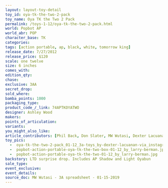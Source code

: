```yaml
---
layout: layout-toy-detail 
toy_id: oya-tk-the-two-2-pack
toy_name: Oya TK the Two 2 Pack
permalink: /toys-1-12/oya-tk-the-two-2-pack.html
world: Popbot AP
world_abr: POP
character_base: TK
categories: 
tags: [action portable, ap, black, white, tomorrow king] 
release_date: 7/27/2012
release_price: $120 
scale: one twelve
size: 6 inches
comes_with: 
edition_qty: 
chase: 
exclusive: 3AA
secret_drop: 
sold_where: 
bamba_points: 1000
packaging_type: 
product_code_/_link: 74APTKOYATWO
designer: Ashley Wood
makers: 
points_of_articulation: 
variants: 
you_might_also_like: 
article_contributors: [Phil Back, Don Slater, MW Wutasi, Dexter Lacuanan, Larry Berman]
toy_pics: 
  -  oya-tk-the-two-2-pack_01-12_3a-toys_by-dexter-lacuanan-via_instagram.jpg
  -  popbot-action-portable-oya-tk-the-two-box-01-12_by_larry-berman.jpg
  -  popbot-action-portable-oya-tk-the-two-01-12_by_larry-berman.jpg
backstory: LTD surprise drop. Includes AP Shadow and Light Oyabun
sale_type: 
event_exclusive: 
event_details: 
source_doc: MW Wutasi - 3A spreadsheet - 01-15-2019
---
```

